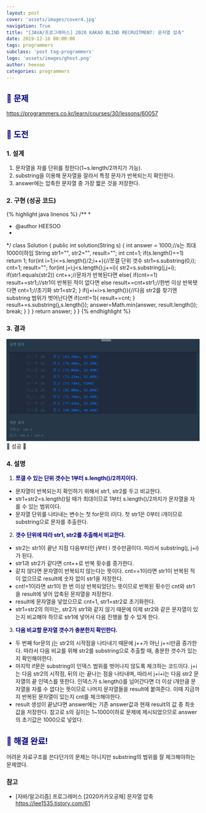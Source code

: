 ```yaml
---
layout: post
cover: 'assets/images/cover4.jpg'
navigation: True
title: "[JAVA/프로그래머스] 2020 KAKAO BLIND RECRUITMENT: 문자열 압축"
date: 2019-12-16 00:00:00
tags: programmers
subclass: 'post tag-programmers'
logo: 'assets/images/ghost.png'
author: heesoo
categories: programmers
---
```

## <span style="color:navy">👀 문제</span>
<https://programmers.co.kr/learn/courses/30/lessons/60057>

## <span style="color:navy">👊 도전</span>

### 1. 설계
1. 문자열을 자를 단위를 정한다(1~s.length/2까지가 가능).
2. substring을 이용해 문자열을 잘라서 특정 문자가 반복되는지 확인한다.
3. answer에는 압축한 문자열 중 가장 짧은 것을 저장한다.


### 2. 구현 (성공 코드)
{% highlight java linenos %}
/**
 *
 * @author HEESOO
 *
 */
 class Solution {
    public int solution(String s) {
        int answer = 1000;//s는 최대 1000이하임
        String str1="", str2="", result="";
        int cnt=1;
        if(s.length()==1) return 1;
        for(int i=1;i<=s.length()/2;i++){//쪼갤 단위 갯수
            str1=s.substring(0,i);
            cnt=1;
            result="";
            for(int j=i;j<s.length();j+=i){
                str2=s.substring(j,j+i);
                if(str1.equals(str2)) cnt++;//문자가 반복된다면
                else{
                    if(cnt==1) result+=str1;//str1이 반복된 적이 없다면
                    else result+=cnt+str1;//한번 이상 반복됏다면
                    cnt=1;//초기화
                    str1=str2;
                }
                if(j+i+i>s.length()){//다음 str2를 찾기엔 substring 범위가 벗어난다면
                    if(cnt!=1){
                        result+=cnt;
                    }
                    result+=s.substring(j,s.length());
                    answer=Math.min(answer, result.length());
                    break;
                }
            }
        }
        return answer;
    }
}
 {% endhighlight %}

### 3. 결과
![실행결과](./assets/images/191216_1.PNG)
🤟 성공 🤟

### 4. 설명
1. **<span style="color:navy">쪼갤 수 있는 단위 갯수는 1부터 s.length()/2까지이다.</span>**
- 문자열이 반복되는지 확인하기 위해서 str1, str2를 두고 비교한다.
- str1+str2=s.length()일 때가 최대이므로 1부터 s.length()/2까지가 문자열을 자를 수 있는 범위이다.
- 문자열 단위를 나타내는 변수는 첫 for문의 i이다. 첫 str1은 0부터 i개이므로 substring으로 문자를 추출한다.
2. **<span style="color:navy">갯수 단위에 따라 str1, str2를 추출해서 비교한다.</span>**
- str2는 str1이 끝난 지점 다음부터인 j부터 i 갯수만큼이다. 따라서 substring(j, j+i)가 된다.
- str1과 str2가 같다면 cnt++로 반복 횟수를 증가한다.
- 같지 않다면 문자열이 반복되지 않는다는 뜻이다. cnt==1이라면 str1이 반복된 적이 없으므로 result에 숫자 없이 str1을 저장한다.
- cnt!=1이라면 str1이 한 번 이상 반복되었단느 뜻이므로 반복된 횟수인 cnt와 str1을 result에 넣어 압축된 문자열을 저장한다.
- result에 문자열을 넣었으므로 cnt=1, str1=str2로 초기화한다.
- str1=str2의 의미는, str2가 str1와 같지 않기 때문에 이제 str2와 같은 문자열이 있는지 비교해야 하므로 str1에 넣어서 다음 진행을 할 수 있게 한다.
3. **<span style="color:navy">다음 비교할 문자열 갯수가 충분한지 확인한다.</span>**
- 두 번째 for문의 j는 str2의 시작점을 나타내기 때문에 j++가 아닌 j+=i만큼 증가한다. 따라서 다음 비교를 위해 str2를 substring으로 추출할 때, 충분한 갯수가 있는지 확인해야한다.
- 마지막 if문은 substring이 인덱스 범위를 벗어나지 않도록 체크하는 코드이다. j+i는 다음 str2의 시작점, 뒤의 i는 끝나는 점을 나타내며, 따라서 j+i+i는 다음 str2 문자열의 끝 인덱스를 뜻한다. 인덱스가 s.length()를 넘어간다면 더 이상 i개만큼 문자열을 자를 수 없다는 뜻이므로 나머지 문자열들을 result에 붙여준다. 이때 지금까지 반복된 문자열이 있는지 cnt를 체크해야한다.
- result 생성이 끝났다면 answer에는 기존 answer값과 현재 result의 값 중 최솟값을 저장한다. 참고로 s의 길이는 1~1000이하로 문제에 제시되었으므로 answer의 초기값은 1000으로 넣었다.

## <span style="color:navy">👏 해결 완료!</span>
어려운 자료구조를 쓴다던가의 문제는 아니지만 substring의 범위를 잘 체크해야하는 문제였다.

### 참고
- [자바/알고리즘] 프로그래머스 [2020카카오공채] 문자열 압축 <https://lee1535.tistory.com/61>
